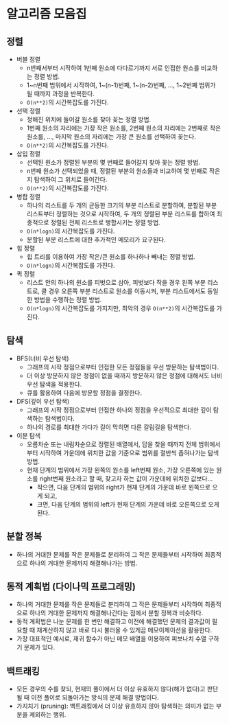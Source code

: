 # 알고리즘 모음집

## 정렬
- 버블 정렬
  - n번째서부터 시작하여 1번째 원소에 다다르기까지 서로 인접한 원소를 비교하는 정렬 방법.
  - 1~n번째 범위에서 시작하여, 1~(n-1)번째, 1~(n-2)번째, ..., 1~2번째 범위가 될 때까지 과정을 반복한다.
  - `O(n**2)`의 시간복잡도를 가진다.
- 선택 정렬
  - 정해진 위치에 들어갈 원소를 찾아 꽂는 정렬 방법.
  - 1번째 원소의 자리에는 가장 작은 원소를, 2번째 원소의 자리에는 2번째로 작은 원소를, ..., 마지막 원소의 자리에는 가장 큰 원소를 선택하여 꽂는다.
  - `O(n**2)`의 시간복잡도를 가진다.
- 삽입 정렬
  - 선택된 원소가 정렬된 부분의 몇 번째로 들어갈지 찾아 꽂는 정렬 방법.
  - n번째 원소가 선택되었을 때, 정렬된 부분의 원소들과 비교하여 몇 번째로 작은지 탐색하여 그 위치로 들어간다.
  - `O(n**2)`의 시간복잡도를 가진다.
- 병합 정렬
  - 하나의 리스트를 두 개의 균등한 크기의 부분 리스트로 분할하여, 분할된 부분 리스트부터 정렬하는 것으로 시작하여, 두 개의 정렬된 부분 리스트를 합하여 최종적으로 정렬된 전체 리스트로 병합시키는 정렬 방법.
  - `O(n*logn)`의 시간복잡도를 가진다.
  - 분할된 부분 리스트에 대한 추가적인 메모리가 요구된다.
- 힙 정렬
  - 힙 트리를 이용하여 가장 작은/큰 원소를 하나하나 빼내는 정렬 방법.
  - `O(n*logn)`의 시간복잡도를 가진다.
- 퀵 정렬
  - 리스트 안의 하나의 원소를 피벗으로 삼아, 피벗보다 작을 경우 왼쪽 부분 리스트로, 클 경우 오른쪽 부분 리스트로 원소를 이동시켜, 부분 리스트에서도 동일한 방법을 수행하는 정렬 방법.
  - `O(n*logn)`의 시간복잡도를 가지지만, 최악의 경우 `O(n**2)`의 시간복잡도를 가진다.

## 탐색
- BFS(너비 우선 탐색)
  - 그래프의 시작 정점으로부터 인접한 모든 정점들을 우선 방문하는 탐색법이다.
  - 더 이상 방문하지 않은 정점이 없을 때까지 방문하지 않은 정점에 대해서도 너비 우선 탐색을 적용한다.
  - 큐를 활용하여 다음에 방문할 정점을 결정한다.
- DFS(깊이 우선 탐색)
  - 그래프의 시작 정점으로부터 인접한 하나의 정점을 우선적으로 최대한 깊이 탐색하는 탐색법이다.
  - 하나의 경로를 최대한 가다가 길이 막히면 다른 갈림길을 탐색한다.
- 이분 탐색
  - 오름차순 또는 내림차순으로 정렬된 배열에서, 답을 찾을 때까지 전체 범위에서부터 시작하여 가운데에 위치한 값을 기준으로 범위를 절반씩 좁혀나가는 탐색 방법.
  - 현재 단계의 범위에서 가장 왼쪽의 원소를 left번째 원소, 가장 오른쪽에 있는 원소를 right번째 원소라고 할 때, 찾고자 하는 값이 가운데에 위치한 값보다...
    - 작으면, 다음 단계의 범위의 right가 현재 단계의 가운데 바로 왼쪽으로 오게 되고,
    - 크면, 다음 단계의 범위의 left가 현재 단계의 가운데 바로 오른쪽으로 오게 된다.

## 분할 정복
- 하나의 거대한 문제를 작은 문제들로 분리하여 그 작은 문제들부터 시작하여 최종적으로 하나의 거대한 문제까지 해결해나가는 방법.

## 동적 계획법 (다이나믹 프로그래밍)
- 하나의 거대한 문제를 작은 문제들로 분리하여 그 작은 문제들부터 시작하여 최종적으로 하나의 거대한 문제까지 해결해나간다는 점에서 분할 정복과 비슷하다.
- 동적 계획법은 나눈 문제를 한 번만 해결하고 이전에 해결했던 문제의 결과값이 필요할 때 재계산하지 않고 바로 다시 불러올 수 있게끔 메모이제이션을 활용한다.
- 가장 대표적인 예시로, 재귀 함수가 아닌 메모 배열을 이용하여 피보나치 수열 구하기 문제가 있다.

## 백트래킹
- 모든 경우의 수를 찾되, 현재의 풀이에서 더 이상 유효하지 않다(해가 없다)고 판단될 때 이전 풀이로 되돌아가는 방식의 문제 해결 방법이다.
- 가지치기 (pruning): 백트래킹에서 더 이상 유효하지 않아 탐색하는 의미가 없는 부분을 제외하는 행위.
